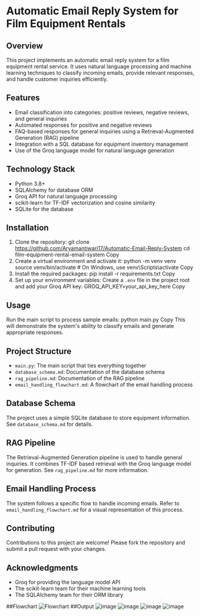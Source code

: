 # Automatic Email Reply System for Film Equipment Rentals

## Overview

This project implements an automatic email reply system for a film equipment rental service. It uses natural language processing and machine learning techniques to classify incoming emails, provide relevant responses, and handle customer inquiries efficiently.

## Features

- Email classification into categories: positive reviews, negative reviews, and general inquiries
- Automated responses for positive and negative reviews
- FAQ-based responses for general inquiries using a Retrieval-Augmented Generation (RAG) pipeline
- Integration with a SQL database for equipment inventory management
- Use of the Groq language model for natural language generation

## Technology Stack

- Python 3.8+
- SQLAlchemy for database ORM
- Groq API for natural language processing
- scikit-learn for TF-IDF vectorization and cosine similarity
- SQLite for the database

## Installation

1. Clone the repository:
git clone https://github.com/Aryamantiwari17/Automatic-Email-Reply-System
cd film-equipment-rental-email-system
Copy
2. Create a virtual environment and activate it:
python -m venv venv
source venv/bin/activate  # On Windows, use venv\Scripts\activate
Copy
3. Install the required packages:
pip install -r requirements.txt
Copy
4. Set up your environment variables:
Create a `.env` file in the project root and add your Groq API key:
GROQ_API_KEY=your_api_key_here
Copy
## Usage

Run the main script to process sample emails:
python main.py
Copy
This will demonstrate the system's ability to classify emails and generate appropriate responses.

## Project Structure

- `main.py`: The main script that ties everything together
- `database_schema.md`: Documentation of the database schema
- `rag_pipeline.md`: Documentation of the RAG pipeline
- `email_handling_flowchart.md`: A flowchart of the email handling process

## Database Schema

The project uses a simple SQLite database to store equipment information. See `database_schema.md` for details.

## RAG Pipeline

The Retrieval-Augmented Generation pipeline is used to handle general inquiries. It combines TF-IDF based retrieval with the Groq language model for generation. See `rag_pipeline.md` for more information.

## Email Handling Process

The system follows a specific flow to handle incoming emails. Refer to `email_handling_flowchart.md` for a visual representation of this process.


## Contributing

Contributions to this project are welcome! Please fork the repository and submit a pull request with your changes.

## Acknowledgments

- Groq for providing the language model API
- The scikit-learn team for their machine learning tools
- The SQLAlchemy team for their ORM library

##Flowchart
![Flowchart](https://github.com/user-attachments/assets/9c6f4d06-0d7f-493f-b4a1-253d56b53622)
##Output
![image](https://github.com/user-attachments/assets/e3b1a3d1-2d7d-46bf-8d53-75a1e8feb710)
![image](https://github.com/user-attachments/assets/1587fcd9-1c33-496a-94ae-7c2e2bca6998)
![image](https://github.com/user-attachments/assets/fff12dd9-d49e-40e7-a087-d4227cf19c68)
![image](https://github.com/user-attachments/assets/9cfa5de2-311c-4004-a86d-cca9a86264c0)





